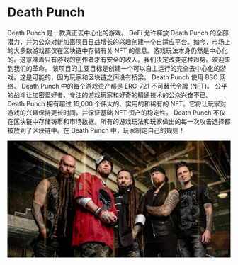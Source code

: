 # Death Punch

Death Punch 是一款真正去中心化的游戏。 DeFi 允许释放 Death Punch 的全部潜力，并为公众对新加密项目日益增长的兴趣创建一个自适应平台。如今，市场上的大多数游戏都仅在区块链中存储有关 NFT 的信息。游戏玩法本身仍然是中心化的。这意味着只有游戏的创作者才有安全的收入。我们决定改变这种趋势。欢迎来到我们的革命。
该项目的主要目标是创建一个可以自主运行的完全去中心化的游戏。这是可能的，因为玩家和区块链之间没有桥梁。 Death Punch 使用 BSC 网络。 Death Punch 中的每个游戏资产都是 ERC-721 不可替代令牌 (NFT)。
公平的战斗让加密爱好者、专注的游戏玩家和好奇的精通技术的公众兴奋不已。 Death Punch 拥有超过 15,000 个伟大的、实用的和稀有的 NFT。它将让玩家对游戏的兴趣保持更长时间，并保证基础 NFT 资产的稳定性。
Death Punch 不仅在区块链中存储铸币和市场数据。所有的游戏玩法和玩家做出的每一次攻击选择都被放到了区块链中。在 Death Punch 中，玩家制定自己的规则！



![5FDP-2020-Hi-res-CREDIT_-F3-Studios_Stephen-Jensen-scaled](5FDP-2020-Hi-res-CREDIT_-F3-Studios_Stephen-Jensen-scaled.jpg)
